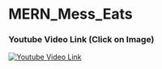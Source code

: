 # MERN_Mess_Eats

### Youtube Video Link (Click on Image)
[![Youtube Video Link](http://img.youtube.com/vi/xqnFbapfZYQ/0.jpg)](http://www.youtube.com/watch?v=xqnFbapfZYQ)
